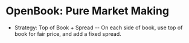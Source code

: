 # OpenBook: Pure Market Making

- Strategy: Top of Book + Spread
	-- On each side of book, use top of book for fair price, and add a fixed spread.